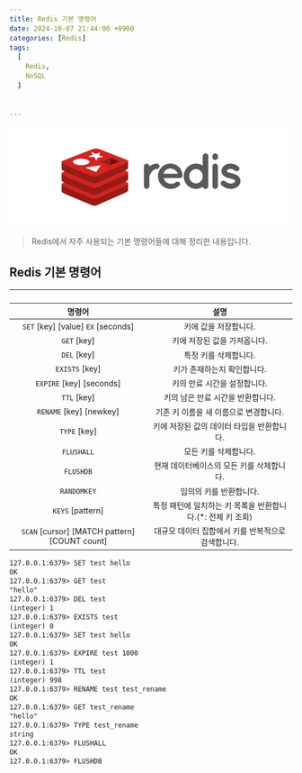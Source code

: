 ```yaml
---
title: Redis 기본 명령어
date: 2024-10-07 21:44:00 +0900
categories: [Redis]
tags:
  [
    Redis,
    NoSQL
  ]


---
```


![스크린샷 2024-10-04 오후 2.06.22](../assets/img/redis_logo.png)

> Redis에서 자주 사용되는 기본 명령어들에 대해 정리한 내용입니다.



## Redis 기본 명령어

---

### 

|                    명령어                     |                            설명                             |
| :-------------------------------------------: | :---------------------------------------------------------: |
|      `SET` [key] [value] `EX` [seconds]       |                    키에 값을 저장합니다.                    |
|                  `GET` [key]                  |                키에 저장된 값을 가져옵니다.                 |
|                  `DEL` [key]                  |                    특정 키를 삭제합니다.                    |
|                `EXISTS` [key]                 |                 키가 존재하는지 확인합니다.                 |
|           `EXPIRE` [key] [seconds]            |                키의 만료 시간을 설정합니다.                 |
|                  `TTL` [key]                  |              키의 남은 만료 시간을 반환합니다.              |
|            `RENAME` [key] [newkey]            |           기존 키 이름을 새 이름으로 변경합니다.            |
|                 `TYPE` [key]                  |         키에 저장된 값의 데이터 타입을 반환합니다.          |
|                  `FLUSHALL`                   |                    모든 키를 삭제합니다.                    |
|                   `FLUSHDB`                   |          현재 데이터베이스의 모든 키를 삭제합니다.          |
|                  `RANDOMKEY`                  |                   임의의 키를 반환합니다.                   |
|               `KEYS` [pattern]                | 특정 패턴에 일치하는 키 목록을 반환합니다.(*: 전체 키 조회) |
| `SCAN` [cursor] [MATCH pattern] [COUNT count] |     대규모 데이터 집합에서 키를 반복적으로 검색합니다.      |



```shell
127.0.0.1:6379> SET test hello
OK
127.0.0.1:6379> GET test
"hello"
127.0.0.1:6379> DEL test
(integer) 1
127.0.0.1:6379> EXISTS test
(integer) 0
127.0.0.1:6379> SET test hello
OK
127.0.0.1:6379> EXPIRE test 1000
(integer) 1
127.0.0.1:6379> TTL test
(integer) 998
127.0.0.1:6379> RENAME test test_rename
OK
127.0.0.1:6379> GET test_rename
"hello"
127.0.0.1:6379> TYPE test_rename
string
127.0.0.1:6379> FLUSHALL
OK
127.0.0.1:6379> FLUSHDB
```

